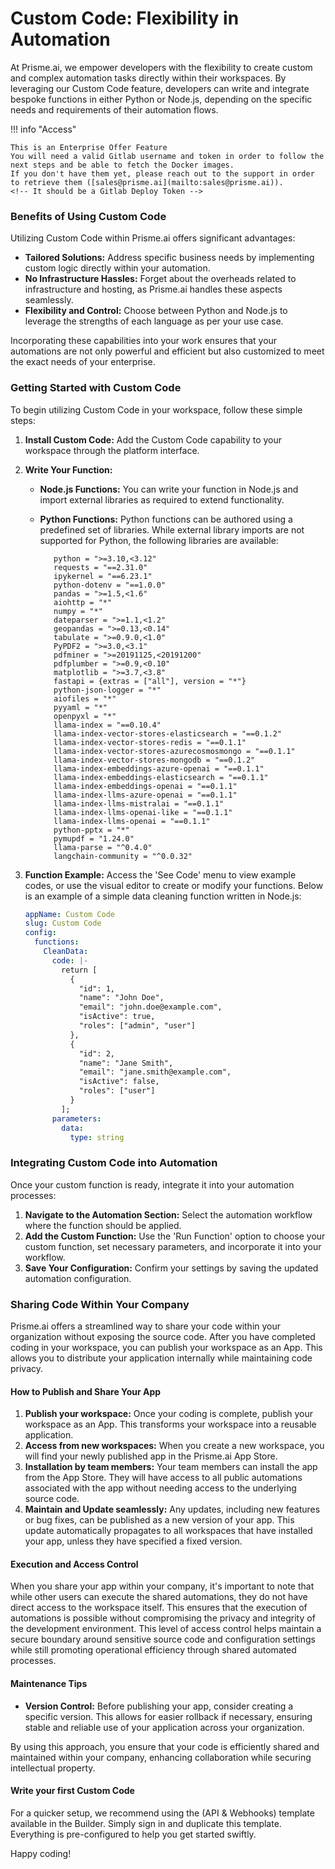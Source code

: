 # Custom Code: Flexibility in Automation

At Prisme.ai, we empower developers with the flexibility to create custom and complex automation tasks directly within their workspaces. By leveraging our Custom Code feature, developers can write and integrate bespoke functions in either Python or Node.js, depending on the specific needs and requirements of their automation flows.

!!! info "Access"

    This is an Enterprise Offer Feature
    You will need a valid Gitlab username and token in order to follow the next steps and be able to fetch the Docker images.  
    If you don't have them yet, please reach out to the support in order to retrieve them ([sales@prisme.ai](mailto:sales@prisme.ai)).   
    <!-- It should be a Gitlab Deploy Token -->

### Benefits of Using Custom Code

Utilizing Custom Code within Prisme.ai offers significant advantages:
- **Tailored Solutions:** Address specific business needs by implementing custom logic directly within your automation.
- **No Infrastructure Hassles:** Forget about the overheads related to infrastructure and hosting, as Prisme.ai handles these aspects seamlessly.
- **Flexibility and Control:** Choose between Python and Node.js to leverage the strengths of each language as per your use case.

Incorporating these capabilities into your work ensures that your automations are not only powerful and efficient but also customized to meet the exact needs of your enterprise.

### Getting Started with Custom Code

To begin utilizing Custom Code in your workspace, follow these simple steps:

1. **Install Custom Code:** Add the Custom Code capability to your workspace through the platform interface.

2. **Write Your Function:**

   - **Node.js Functions:** You can write your function in Node.js and import external libraries as required to extend functionality.

   - **Python Functions:** Python functions can be authored using a predefined set of libraries. While external library imports are not supported for Python, the following libraries are available:
     ```plaintext
        python = ">=3.10,<3.12"
        requests = "==2.31.0"
        ipykernel = "==6.23.1"
        python-dotenv = "==1.0.0"
        pandas = ">=1.5,<1.6"
        aiohttp = "*"
        numpy = "*"
        dateparser = ">=1.1,<1.2"
        geopandas = ">=0.13,<0.14"
        tabulate = ">=0.9.0,<1.0"
        PyPDF2 = ">=3.0,<3.1"
        pdfminer = ">=20191125,<20191200"
        pdfplumber = ">=0.9,<0.10"
        matplotlib = ">=3.7,<3.8"
        fastapi = {extras = ["all"], version = "*"}
        python-json-logger = "*"
        aiofiles = "*"
        pyyaml = "*"
        openpyxl = "*"
        llama-index = "==0.10.4"
        llama-index-vector-stores-elasticsearch = "==0.1.2"
        llama-index-vector-stores-redis = "==0.1.1"
        llama-index-vector-stores-azurecosmosmongo = "==0.1.1"
        llama-index-vector-stores-mongodb = "==0.1.2"
        llama-index-embeddings-azure-openai = "==0.1.1"
        llama-index-embeddings-elasticsearch = "==0.1.1"
        llama-index-embeddings-openai = "==0.1.1"
        llama-index-llms-azure-openai = "==0.1.1"
        llama-index-llms-mistralai = "==0.1.1"
        llama-index-llms-openai-like = "==0.1.1"
        llama-index-llms-openai = "==0.1.1"
        python-pptx = "*"
        pymupdf = "1.24.0"
        llama-parse = "^0.4.0"
        langchain-community = "^0.0.32"
     ```
3. **Function Example:** Access the 'See Code' menu to view example codes, or use the visual editor to create or modify your functions. Below is an example of a simple data cleaning function written in Node.js:

   ```yaml
   appName: Custom Code
   slug: Custom Code
   config:
     functions:
       CleanData:
         code: |-
           return [
             {
               "id": 1,
               "name": "John Doe",
               "email": "john.doe@example.com",
               "isActive": true,
               "roles": ["admin", "user"]
             },
             {
               "id": 2,
               "name": "Jane Smith",
               "email": "jane.smith@example.com",
               "isActive": false,
               "roles": ["user"]
             }
           ];
         parameters:
           data:
             type: string
   ```

### Integrating Custom Code into Automation

Once your custom function is ready, integrate it into your automation processes:

1. **Navigate to the Automation Section:** Select the automation workflow where the function should be applied.
2. **Add the Custom Function:** Use the 'Run Function' option to choose your custom function, set necessary parameters, and incorporate it into your workflow.
3. **Save Your Configuration:** Confirm your settings by saving the updated automation configuration.

### Sharing Code Within Your Company

Prisme.ai offers a streamlined way to share your code within your organization without exposing the source code. After you have completed coding in your workspace, you can publish your workspace as an App. This allows you to distribute your application internally while maintaining code privacy.

#### How to Publish and Share Your App

1. **Publish your workspace:** Once your coding is complete, publish your workspace as an App. This transforms your workspace into a reusable application.
2. **Access from new workspaces:** When you create a new workspace, you will find your newly published app in the Prisme.ai App Store.
3. **Installation by team members:** Your team members can install the app from the App Store. They will have access to all public automations associated with the app without needing access to the underlying source code.
4. **Maintain and Update seamlessly:** Any updates, including new features or bug fixes, can be published as a new version of your app. This update automatically propagates to all workspaces that have installed your app, unless they have specified a fixed version.

#### Execution and Access Control

When you share your app within your company, it's important to note that while other users can execute the shared automations, they do not have direct access to the workspace itself. This ensures that the execution of automations is possible without compromising the privacy and integrity of the development environment. This level of access control helps maintain a secure boundary around sensitive source code and configuration settings while still promoting operational efficiency through shared automated processes.

#### Maintenance Tips

- **Version Control:** Before publishing your app, consider creating a specific version. This allows for easier rollback if necessary, ensuring stable and reliable use of your application across your organization.

By using this approach, you ensure that your code is efficiently shared and maintained within your company, enhancing collaboration while securing intellectual property.

#### Write your first Custom Code

For a quicker setup, we recommend using the (API & Webhooks) template available in the Builder. Simply sign in and duplicate this template. Everything is pre-configured to help you get started swiftly.

Happy coding!
